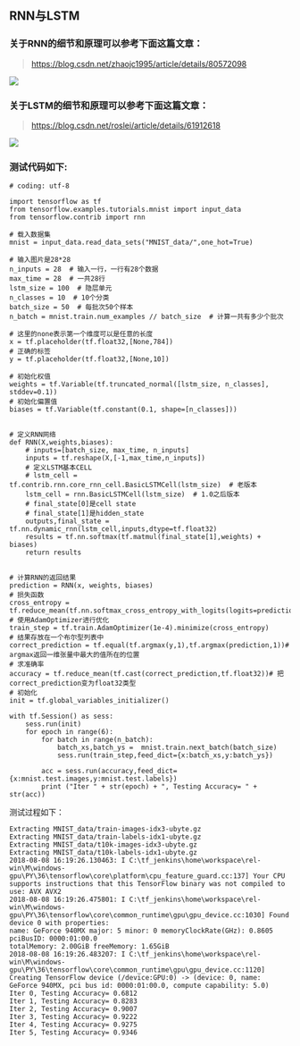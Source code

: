 ## RNN与LSTM ##

### 关于RNN的细节和原理可以参考下面这篇文章： ###

> https://blog.csdn.net/zhaojc1995/article/details/80572098

![](https://i.imgur.com/LlpyExR.png)

### 关于LSTM的细节和原理可以参考下面这篇文章： ###

> https://blog.csdn.net/roslei/article/details/61912618

![](https://i.imgur.com/65PKvGQ.png)

### 测试代码如下: ###

	# coding: utf-8
	
	import tensorflow as tf
	from tensorflow.examples.tutorials.mnist import input_data
	from tensorflow.contrib import rnn
	
	# 载入数据集
	mnist = input_data.read_data_sets("MNIST_data/",one_hot=True)
	
	# 输入图片是28*28
	n_inputs = 28  # 输入一行，一行有28个数据
	max_time = 28  # 一共28行
	lstm_size = 100  # 隐层单元
	n_classes = 10  # 10个分类
	batch_size = 50  # 每批次50个样本
	n_batch = mnist.train.num_examples // batch_size  # 计算一共有多少个批次
	
	# 这里的none表示第一个维度可以是任意的长度
	x = tf.placeholder(tf.float32,[None,784])
	# 正确的标签
	y = tf.placeholder(tf.float32,[None,10])
	
	# 初始化权值
	weights = tf.Variable(tf.truncated_normal([lstm_size, n_classes], stddev=0.1))
	# 初始化偏置值
	biases = tf.Variable(tf.constant(0.1, shape=[n_classes]))
	
	
	# 定义RNN网络
	def RNN(X,weights,biases):
	    # inputs=[batch_size, max_time, n_inputs]
	    inputs = tf.reshape(X,[-1,max_time,n_inputs])
	    # 定义LSTM基本CELL
	    # lstm_cell = tf.contrib.rnn.core_rnn_cell.BasicLSTMCell(lstm_size)  # 老版本
	    lstm_cell = rnn.BasicLSTMCell(lstm_size)  # 1.0之后版本
	    # final_state[0]是cell state
	    # final_state[1]是hidden_state
	    outputs,final_state = tf.nn.dynamic_rnn(lstm_cell,inputs,dtype=tf.float32)
	    results = tf.nn.softmax(tf.matmul(final_state[1],weights) + biases)
	    return results
	    
	    
	# 计算RNN的返回结果
	prediction = RNN(x, weights, biases)
	# 损失函数
	cross_entropy = tf.reduce_mean(tf.nn.softmax_cross_entropy_with_logits(logits=prediction,labels=y))
	# 使用AdamOptimizer进行优化
	train_step = tf.train.AdamOptimizer(1e-4).minimize(cross_entropy)
	# 结果存放在一个布尔型列表中
	correct_prediction = tf.equal(tf.argmax(y,1),tf.argmax(prediction,1))# argmax返回一维张量中最大的值所在的位置
	# 求准确率
	accuracy = tf.reduce_mean(tf.cast(correct_prediction,tf.float32))# 把correct_prediction变为float32类型
	# 初始化
	init = tf.global_variables_initializer()
	
	with tf.Session() as sess:
	    sess.run(init)
	    for epoch in range(6):
	        for batch in range(n_batch):
	            batch_xs,batch_ys =  mnist.train.next_batch(batch_size)
	            sess.run(train_step,feed_dict={x:batch_xs,y:batch_ys})
	        
	        acc = sess.run(accuracy,feed_dict={x:mnist.test.images,y:mnist.test.labels})
	        print ("Iter " + str(epoch) + ", Testing Accuracy= " + str(acc))

测试过程如下：

	Extracting MNIST_data/train-images-idx3-ubyte.gz
	Extracting MNIST_data/train-labels-idx1-ubyte.gz
	Extracting MNIST_data/t10k-images-idx3-ubyte.gz
	Extracting MNIST_data/t10k-labels-idx1-ubyte.gz
	2018-08-08 16:19:26.130463: I C:\tf_jenkins\home\workspace\rel-win\M\windows-gpu\PY\36\tensorflow\core\platform\cpu_feature_guard.cc:137] Your CPU supports instructions that this TensorFlow binary was not compiled to use: AVX AVX2
	2018-08-08 16:19:26.475801: I C:\tf_jenkins\home\workspace\rel-win\M\windows-gpu\PY\36\tensorflow\core\common_runtime\gpu\gpu_device.cc:1030] Found device 0 with properties:
	name: GeForce 940MX major: 5 minor: 0 memoryClockRate(GHz): 0.8605
	pciBusID: 0000:01:00.0
	totalMemory: 2.00GiB freeMemory: 1.65GiB
	2018-08-08 16:19:26.483207: I C:\tf_jenkins\home\workspace\rel-win\M\windows-gpu\PY\36\tensorflow\core\common_runtime\gpu\gpu_device.cc:1120] Creating TensorFlow device (/device:GPU:0) -> (device: 0, name: GeForce 940MX, pci bus id: 0000:01:00.0, compute capability: 5.0)
	Iter 0, Testing Accuracy= 0.6812
	Iter 1, Testing Accuracy= 0.8283
	Iter 2, Testing Accuracy= 0.9007
	Iter 3, Testing Accuracy= 0.9222
	Iter 4, Testing Accuracy= 0.9275
	Iter 5, Testing Accuracy= 0.9346
